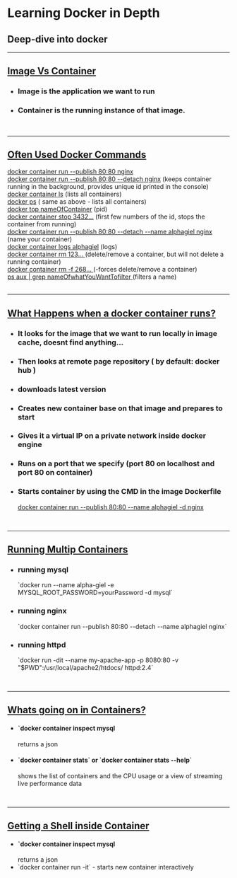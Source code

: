 <h1><b>Learning Docker in Depth</b></h1>
<h2>Deep-dive into docker</h2>

<hr>
<h2><u>Image Vs Container</u></h2>
<ul>
    <li>
        <h3>Image is the application we want to run</h3>
    </li>
    <li>
        <h3>Container is the running instance of that image.</h3>
    </li>
</ul>
<!--  -->
<br>
<hr>
<h2><u>Often Used Docker Commands</u></h2>

<div><u>docker container run --publish 80:80 nginx</u></div>
<div><u>docker container run --publish 80:80 --detach nginx</u> (keeps container running in the background, provides unique id printed in the console)</div>
<div><u>docker container ls</u> (lists all containers)</div>
<div><u>docker ps</u> ( same as above - lists all containers)</div>
<div><u>docker top nameOfContainer</u> (pid)</div>
<div><u>docker container stop 3432...</u> (first few numbers of the id, stops the container from running)</div>
<div><u>docker container run --publish 80:80 --detach --name alphagiel nginx</u> (name your container)</div>
<div><u>docker container logs alphagiel</u> (logs)</div>
<div><u>docker container rm 123... </u> (delete/remove a container, but will not delete a running container)</div>
<div><u>docker container rm -f 268... </u> (-forces delete/remove a container)</div>
<div><u>ps aux | grep nameOfwhatYouWantTofilter </u> (filters a name)</div>
<!--  -->
<br>
<hr>
<h2><u>What Happens when a docker container runs?</u></h2>

<ul>
    <li>
        <h3>It looks for the image that we want to run locally in image cache, doesnt find anything...</h3>
    </li>
    <li>
        <h3>Then looks at remote page repository ( by default: docker hub )</h3>
    </li>
    <li>
        <h3>downloads latest version</h3>
    </li>
    <li>
        <h3>Creates new container base on that image and prepares to start</h3>
    </li>
    <li>
        <h3>Gives it a virtual IP on a private network inside docker engine</h3>
    </li>
    <li>
        <h3>Runs on a port that we specify (port 80 on localhost and port 80 on container)</h3>
    </li>
    <li>
        <h3>Starts container by using the CMD in the image Dockerfile</h3>
        <u>docker container run --publish 80:80 --name alphagiel -d nginx</u>
    </li>
</ul>
<!--  -->
<br>
<hr>
<h2><u>Running Multip Containers</u></h2>

<ul>
    <li>
        <h3>running mysql</h3>
        `docker run --name alpha-giel -e MYSQL_ROOT_PASSWORD=yourPassword -d mysql`
    </li>
    <li>
        <h3>running nginx</h3>
        `docker container run --publish 80:80 --detach --name alphagiel nginx`
    </li>
    <li>
        <h3>running httpd</h3>
        `docker run -dit --name my-apache-app -p 8080:80 -v "$PWD":/usr/local/apache2/htdocs/ httpd:2.4`
    </li>
</ul>
<!--  -->
<br>
<hr>
<h2><u>Whats going on in Containers?</u></h2>

<ul>
    <li>
        <h4>`docker container inspect mysql</h4>
        <div>returns a json</div>     
    </li>
    <li>
        <h4>`docker container stats` or `docker container stats --help`</h4>
        <div>shows the list of containers and the CPU usage or a view of streaming live performance data</div>     
    </li>
</ul>
<!--  -->
<br>
<hr>
<h2><u>Getting a Shell inside Container</u></h2>

<ul>
    <li>
        <h4>`docker container inspect mysql</h4>
        <div>returns a json</div>     
    </li>
    <li>
        <div>`docker container run -it` - starts new container interactively</div>     
    </li>
</ul>

